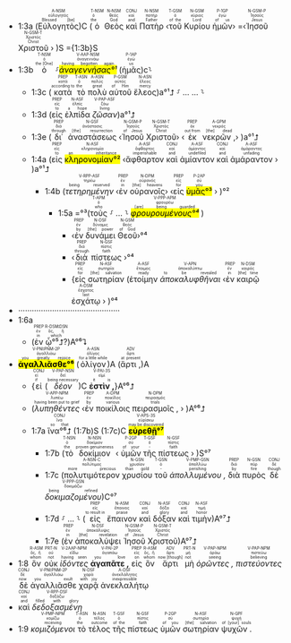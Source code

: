 
- <rt>1:3a</rt> (<RUBY><ruby><ruby>Εὐλογητὸς<rt>Blessed [be]</rt></ruby><rt>εὐλογητός</rt></ruby><rt>A-NSM</rt></RUBY>)C (<RUBY><ruby><ruby>ὁ<rt>the</rt></ruby><rt>ὁ</rt></ruby><rt>T-NSM</rt></RUBY> <RUBY><ruby><ruby>Θεὸς<rt>God</rt></ruby><rt>θεός</rt></ruby><rt>N-NSM</rt></RUBY> <RUBY><ruby><ruby>καὶ<rt>and</rt></ruby><rt>καί</rt></ruby><rt>CONJ</rt></RUBY> <RUBY><ruby><ruby>Πατὴρ<rt>Father</rt></ruby><rt>πατήρ</rt></ruby><rt>N-NSM</rt></RUBY> ‹<RUBY><ruby><ruby>τοῦ<rt>of the</rt></ruby><rt>ὁ</rt></ruby><rt>T-GSM</rt></RUBY> <RUBY><ruby><ruby>Κυρίου<rt>Lord</rt></ruby><rt>κύριος</rt></ruby><rt>N-GSM</rt></RUBY> <RUBY><ruby><ruby>ἡμῶν<rt>of us</rt></ruby><rt>ἐγώ</rt></ruby><rt>P-1GP</rt></RUBY>› =‹<RUBY><ruby><ruby>Ἰησοῦ<rt>Jesus</rt></ruby><rt>Ἰησοῦς</rt></ruby><rt>N-GSM-P</rt></RUBY> <RUBY><ruby><ruby>Χριστοῦ<rt>Christ</rt></ruby><rt>Χριστός</rt></ruby><rt>N-GSM-T</rt></RUBY> › )S ={<rt>1:3b</rt>}S
- <rt>1:3b</rt> <RUBY><ruby><ruby>ὁ<rt>the [One]</rt></ruby><rt>ὁ</rt></ruby><rt>T-NSM</rt></RUBY> ⸉<RUBY><ruby><ruby><mark><em>ἀναγεννήσας°¹</em></mark><rt>having begotten again</rt></ruby><rt>ἀναγεννάω</rt></ruby><rt>V-AAP-NSM</rt></RUBY> (<RUBY><ruby><ruby>ἡμᾶς<rt>us</rt></ruby><rt>ἐγώ</rt></ruby><rt>P-1AP</rt></RUBY>)c⸊
	- <rt>1:3c</rt>  (<RUBY><ruby><ruby>κατὰ<rt>according to</rt></ruby><rt>κατά</rt></ruby><rt>PREP</rt></RUBY> <RUBY><ruby><ruby>τὸ<rt>the</rt></ruby><rt>ὁ</rt></ruby><rt>T-ASN</rt></RUBY> <RUBY><ruby><ruby>πολὺ<rt>great</rt></ruby><rt>πολύς</rt></ruby><rt>A-ASN</rt></RUBY> <RUBY><ruby><ruby>αὐτοῦ<rt>of Him</rt></ruby><rt>αὐτός</rt></ruby><rt>P-GSM</rt></RUBY> <RUBY><ruby><ruby>ἔλεος<rt>mercy</rt></ruby><rt>ἔλεος</rt></ruby><rt>N-ASN</rt></RUBY>)a°¹⮥ ⸉ ... ... ⸊ 
	- <rt>1:3d</rt> (<RUBY><ruby><ruby>εἰς<rt>to</rt></ruby><rt>εἰς</rt></ruby><rt>PREP</rt></RUBY> <RUBY><ruby><ruby>ἐλπίδα<rt>a hope</rt></ruby><rt>ἐλπίς</rt></ruby><rt>N-ASF</rt></RUBY> <RUBY><ruby><ruby><em>ζῶσαν</em><rt>living</rt></ruby><rt>ζάω</rt></ruby><rt>V-PAP-ASF</rt></RUBY>)a°¹⮥
	- <rt>1:3e</rt> (<RUBY><ruby><ruby>δι᾽<rt>through</rt></ruby><rt>διά</rt></ruby><rt>PREP</rt></RUBY> <RUBY><ruby><ruby>ἀναστάσεως<rt>[the] resurrection</rt></ruby><rt>ἀνάστασις</rt></ruby><rt>N-GSF</rt></RUBY> ‹<RUBY><ruby><ruby>Ἰησοῦ<rt>of Jesus</rt></ruby><rt>Ἰησοῦς</rt></ruby><rt>N-GSM-P</rt></RUBY> <RUBY><ruby><ruby>Χριστοῦ<rt>Christ</rt></ruby><rt>Χριστός</rt></ruby><rt>N-GSM-T</rt></RUBY>› ‹<RUBY><ruby><ruby>ἐκ<rt>out from</rt></ruby><rt>ἐκ</rt></ruby><rt>PREP</rt></RUBY> <RUBY><ruby><ruby>νεκρῶν ,<rt>[the] dead</rt></ruby><rt>νεκρός</rt></ruby><rt>A-GPM</rt></RUBY>› )a°¹⮥
	- <rt>1:4a</rt> (<RUBY><ruby><ruby>εἰς<rt>to</rt></ruby><rt>εἰς</rt></ruby><rt>PREP</rt></RUBY> <RUBY><ruby><ruby><mark>κληρονομίαν°²</mark><rt>an inheritance</rt></ruby><rt>κληρονομία</rt></ruby><rt>N-ASF</rt></RUBY> ‹<RUBY><ruby><ruby>ἄφθαρτον<rt>imperishable</rt></ruby><rt>ἄφθαρτος</rt></ruby><rt>A-ASF</rt></RUBY> <RUBY><ruby><ruby>καὶ<rt>and</rt></ruby><rt>καί</rt></ruby><rt>CONJ</rt></RUBY> <RUBY><ruby><ruby>ἀμίαντον<rt>undefiled</rt></ruby><rt>ἀμίαντος</rt></ruby><rt>A-ASF</rt></RUBY> <RUBY><ruby><ruby>καὶ<rt>and</rt></ruby><rt>καί</rt></ruby><rt>CONJ</rt></RUBY> <RUBY><ruby><ruby>ἀμάραντον<rt>unfading</rt></ruby><rt>ἀμάραντος</rt></ruby><rt>A-ASF</rt></RUBY>  › )a°¹⮥
		- <rt>1:4b</rt> (<RUBY><ruby><ruby><em>τετηρημένην</em><rt>being reserved</rt></ruby><rt>τηρέω</rt></ruby><rt>V-RPP-ASF</rt></RUBY> ‹<RUBY><ruby><ruby>ἐν<rt>in</rt></ruby><rt>ἐν</rt></ruby><rt>PREP</rt></RUBY> <RUBY><ruby><ruby>οὐρανοῖς<rt>[the] heavens</rt></ruby><rt>οὐρανός</rt></ruby><rt>N-DPM</rt></RUBY>› ‹<RUBY><ruby><ruby>εἰς<rt>for</rt></ruby><rt>εἰς</rt></ruby><rt>PREP</rt></RUBY> <RUBY><ruby><ruby><mark>ὑμᾶς°³</mark><rt>you</rt></ruby><rt>σύ</rt></ruby><rt>P-2AP</rt></RUBY> › )°²
			- <rt>1:5a</rt> =°³(<RUBY><ruby><ruby>τοὺς<rt>who</rt></ruby><rt>ὁ</rt></ruby><rt>T-APM</rt></RUBY> ⸉ ... ⸊ <RUBY><ruby><ruby><mark><em>φρουρουμένους°⁴</em></mark><rt>[are] being guarded</rt></ruby><rt>φρουρέω</rt></ruby><rt>V-PPP-APM</rt></RUBY> )
				- ‹<RUBY><ruby><ruby>ἐν<rt>by</rt></ruby><rt>ἐν</rt></ruby><rt>PREP</rt></RUBY> <RUBY><ruby><ruby>δυνάμει<rt>[the] power</rt></ruby><rt>δύναμις</rt></ruby><rt>N-DSF</rt></RUBY> <RUBY><ruby><ruby>Θεοῦ<rt>of God</rt></ruby><rt>θεός</rt></ruby><rt>N-GSM</rt></RUBY>›°⁴
				- ‹<RUBY><ruby><ruby>διὰ<rt>through</rt></ruby><rt>διά</rt></ruby><rt>PREP</rt></RUBY> <RUBY><ruby><ruby>πίστεως<rt>faith</rt></ruby><rt>πίστις</rt></ruby><rt>N-GSF</rt></RUBY> ›°⁴
				- {<RUBY><ruby><ruby>εἰς<rt>for</rt></ruby><rt>εἰς</rt></ruby><rt>PREP</rt></RUBY> <RUBY><ruby><ruby>σωτηρίαν<rt>[the] salvation</rt></ruby><rt>σωτηρία</rt></ruby><rt>N-ASF</rt></RUBY> (<RUBY><ruby><ruby>ἑτοίμην<rt>ready</rt></ruby><rt>ἕτοιμος</rt></ruby><rt>A-ASF</rt></RUBY> <RUBY><ruby><ruby><em>ἀποκαλυφθῆναι</em><rt>to be revealed</rt></ruby><rt>ἀποκαλύπτω</rt></ruby><rt>V-APN</rt></RUBY> ‹<RUBY><ruby><ruby>ἐν<rt>in</rt></ruby><rt>ἐν</rt></ruby><rt>PREP</rt></RUBY> <RUBY><ruby><ruby>καιρῷ<rt>[the] time</rt></ruby><rt>καιρός</rt></ruby><rt>N-DSM</rt></RUBY> <RUBY><ruby><ruby>ἐσχάτῳ<rt>last</rt></ruby><rt>ἔσχατος</rt></ruby><rt>A-DSM</rt></RUBY> › )°⁴
- ·············································
- <rt>1:6a</rt> 
	- (<RUBY><ruby><ruby>ἐν<rt>in</rt></ruby><rt>ἐν</rt></ruby><rt>PREP</rt></RUBY> <RUBY><ruby><ruby>ᾧ°⁵⮥?<rt>which</rt></ruby><rt>ὅς, ἥ</rt></ruby><rt>R-DSM⁞DSN</rt></RUBY>)A°⁶⮧
- <RUBY><ruby><ruby><mark><strong>ἀγαλλιᾶσθε°⁶</strong></mark><rt>you greatly rejoice</rt></ruby><rt>ἀγαλλιάω</rt></ruby><rt>V-PNI⁞PNM-2P</rt></RUBY> (<RUBY><ruby><ruby>ὀλίγον<rt>for a little while</rt></ruby><rt>ὀλίγος</rt></ruby><rt>A-ASN</rt></RUBY>)A (<RUBY><ruby><ruby>ἄρτι ,<rt>at present</rt></ruby><rt>ἄρτι</rt></ruby><rt>ADV</rt></RUBY>)A 
	- {<RUBY><ruby><ruby>εἰ<rt>if</rt></ruby><rt>εἰ</rt></ruby><rt>CONJ</rt></RUBY> (<RUBY><ruby><ruby><em>δέον</em><rt>being necessary</rt></ruby><rt>δεῖ</rt></ruby><rt>V-PAP-NSN</rt></RUBY>)C <RUBY><ruby><ruby><strong>ἐστὶν ,</strong><rt>it is</rt></ruby><rt>εἰμί</rt></ruby><rt>V-PAI-3S</rt></RUBY>}A°⁶⮥
	- (<RUBY><ruby><ruby><em>λυπηθέντες</em><rt>having been put to grief</rt></ruby><rt>λυπέω</rt></ruby><rt>V-APP-NPM</rt></RUBY> ‹<RUBY><ruby><ruby>ἐν<rt>by</rt></ruby><rt>ἐν</rt></ruby><rt>PREP</rt></RUBY> <RUBY><ruby><ruby>ποικίλοις<rt>various</rt></ruby><rt>ποικίλος</rt></ruby><rt>A-DPM</rt></RUBY> <RUBY><ruby><ruby>πειρασμοῖς ,<rt>trials</rt></ruby><rt>πειρασμός</rt></ruby><rt>N-DPM</rt></RUBY> › )A°⁶⮥
	- <rt>1:7a</rt> <RUBY><ruby><ruby>ἵνα°⁶⮥<rt>so that</rt></ruby><rt>ἵνα</rt></ruby><rt>CONJ</rt></RUBY> (<rt>1:7b</rt>)S (<rt>1:7c</rt>)C <RUBY><ruby><ruby><mark><strong>εὑρεθῇ°⁷</strong></mark><rt>may be discovered</rt></ruby><rt>εὑρίσκω</rt></ruby><rt>V-APS-3S</rt></RUBY>
		- <rt>1:7b</rt> (<RUBY><ruby><ruby>τὸ<rt>the</rt></ruby><rt>ὁ</rt></ruby><rt>T-NSN</rt></RUBY> <RUBY><ruby><ruby>δοκίμιον<rt>proven genuineness</rt></ruby><rt>δοκίμιον</rt></ruby><rt>N-NSN</rt></RUBY> ‹ <RUBY><ruby><ruby>ὑμῶν<rt>of your</rt></ruby><rt>σύ</rt></ruby><rt>P-2GP</rt></RUBY> <RUBY><ruby><ruby>τῆς<rt>-</rt></ruby><rt>ὁ</rt></ruby><rt>T-GSF</rt></RUBY> <RUBY><ruby><ruby>πίστεως<rt>faith</rt></ruby><rt>πίστις</rt></ruby><rt>N-GSF</rt></RUBY> › )S°⁷ 
		- <rt>1:7c</rt> (<RUBY><ruby><ruby>πολυτιμότερον<rt>more precious</rt></ruby><rt>πολύτιμος</rt></ruby><rt>A-NSN-C</rt></RUBY> <RUBY><ruby><ruby>χρυσίου<rt>than gold</rt></ruby><rt>χρυσίον</rt></ruby><rt>N-GSN</rt></RUBY> <RUBY><ruby><ruby>τοῦ<rt>-</rt></ruby><rt>ὁ</rt></ruby><rt>T-GSN</rt></RUBY> <RUBY><ruby><ruby><em>ἀπολλυμένου ,</em><rt>perishing</rt></ruby><rt>ἀπολλύω</rt></ruby><rt>V-PMP-GSN</rt></RUBY> <RUBY><ruby><ruby>διὰ<rt>by</rt></ruby><rt>διά</rt></ruby><rt>PREP</rt></RUBY> <RUBY><ruby><ruby>πυρὸς<rt>fire</rt></ruby><rt>πῦρ</rt></ruby><rt>N-GSN</rt></RUBY> <RUBY><ruby><ruby>δὲ<rt>though</rt></ruby><rt>δέ</rt></ruby><rt>CONJ</rt></RUBY> <RUBY><ruby><ruby><em>δοκιμαζομένου</em><rt>being refined</rt></ruby><rt>δοκιμάζω</rt></ruby><rt>V-PPP-GSN</rt></RUBY>)C°⁷
		- <rt>1:7d</rt> ⸉ ... ⸊ (<RUBY><ruby><ruby>εἰς<rt>to result in</rt></ruby><rt>εἰς</rt></ruby><rt>PREP</rt></RUBY> <RUBY><ruby><ruby>ἔπαινον<rt>praise</rt></ruby><rt>ἔπαινος</rt></ruby><rt>N-ASM</rt></RUBY> <RUBY><ruby><ruby>καὶ<rt>and</rt></ruby><rt>καί</rt></ruby><rt>CONJ</rt></RUBY> <RUBY><ruby><ruby>δόξαν<rt>glory</rt></ruby><rt>δόξα</rt></ruby><rt>N-ASF</rt></RUBY> <RUBY><ruby><ruby>καὶ<rt>and</rt></ruby><rt>καί</rt></ruby><rt>CONJ</rt></RUBY> <RUBY><ruby><ruby>τιμὴν<rt>honor</rt></ruby><rt>τιμή</rt></ruby><rt>N-ASF</rt></RUBY>)A°⁷⮥
		- <rt>1:7e</rt> (<RUBY><ruby><ruby>ἐν<rt>in</rt></ruby><rt>ἐν</rt></ruby><rt>PREP</rt></RUBY> <RUBY><ruby><ruby>ἀποκαλύψει<rt>[the] revelation</rt></ruby><rt>ἀποκάλυψις</rt></ruby><rt>N-DSF</rt></RUBY> <RUBY><ruby><ruby>Ἰησοῦ<rt>of Jesus</rt></ruby><rt>Ἰησοῦς</rt></ruby><rt>N-GSM-P</rt></RUBY> <RUBY><ruby><ruby>Χριστοῦ<rt>Christ</rt></ruby><rt>Χριστός</rt></ruby><rt>N-GSM-T</rt></RUBY>)A°⁷⮥
- <rt>1:8</rt> <RUBY><ruby><ruby>ὃν<rt>whom</rt></ruby><rt>ὅς, ἥ</rt></ruby><rt>R-ASM</rt></RUBY> <RUBY><ruby><ruby>οὐκ<rt>not</rt></ruby><rt>οὐ</rt></ruby><rt>PRT-N</rt></RUBY> <RUBY><ruby><ruby><em>ἰδόντες</em><rt>having seen</rt></ruby><rt>εἴδω</rt></ruby><rt>V-2AAP-NPM</rt></RUBY> <RUBY><ruby><ruby><strong>ἀγαπᾶτε ,</strong><rt>you love</rt></ruby><rt>ἀγαπάω</rt></ruby><rt>V-PAI-2P</rt></RUBY> <RUBY><ruby><ruby>εἰς<rt>on</rt></ruby><rt>εἰς</rt></ruby><rt>PREP</rt></RUBY> <RUBY><ruby><ruby>ὃν<rt>whom</rt></ruby><rt>ὅς, ἥ</rt></ruby><rt>R-ASM</rt></RUBY> <RUBY><ruby><ruby>ἄρτι<rt>now [though]</rt></ruby><rt>ἄρτι</rt></ruby><rt>ADV</rt></RUBY> <RUBY><ruby><ruby>μὴ<rt>not</rt></ruby><rt>μή</rt></ruby><rt>PRT-N</rt></RUBY> <RUBY><ruby><ruby><em>ὁρῶντες ,</em><rt>seeing</rt></ruby><rt>ὁράω</rt></ruby><rt>V-PAP-NPM</rt></RUBY> <RUBY><ruby><ruby><em>πιστεύοντες</em><rt>believing</rt></ruby><rt>πιστεύω</rt></ruby><rt>V-PAP-NPM</rt></RUBY> <RUBY><ruby><ruby>δὲ<rt>now</rt></ruby><rt>δέ</rt></ruby><rt>CONJ</rt></RUBY> <RUBY><ruby><ruby>ἀγαλλιᾶσθε<rt>you exult</rt></ruby><rt>ἀγαλλιάω</rt></ruby><rt>V-PNI⁞PNM-2P</rt></RUBY> <RUBY><ruby><ruby>χαρᾷ<rt>with joy</rt></ruby><rt>χαρά</rt></ruby><rt>N-DSF</rt></RUBY> <RUBY><ruby><ruby>ἀνεκλαλήτῳ<rt>inexpressible</rt></ruby><rt>ἀνεκλάλητος</rt></ruby><rt>A-DSF</rt></RUBY> 
- <RUBY><ruby><ruby>καὶ<rt>and</rt></ruby><rt>καί</rt></ruby><rt>CONJ</rt></RUBY> <RUBY><ruby><ruby><em>δεδοξασμένῃ</em><rt>filled with glory</rt></ruby><rt>δοξάζω</rt></ruby><rt>V-RPP-DSF</rt></RUBY> 
- <rt>1:9</rt> <RUBY><ruby><ruby><em>κομιζόμενοι</em><rt>receiving</rt></ruby><rt>κομίζω</rt></ruby><rt>V-PMP-NPM</rt></RUBY> <RUBY><ruby><ruby>τὸ<rt>the</rt></ruby><rt>ὁ</rt></ruby><rt>T-ASN</rt></RUBY> <RUBY><ruby><ruby>τέλος<rt>outcome</rt></ruby><rt>τέλος</rt></ruby><rt>N-ASN</rt></RUBY> <RUBY><ruby><ruby>τῆς<rt>of the</rt></ruby><rt>ὁ</rt></ruby><rt>T-GSF</rt></RUBY> <RUBY><ruby><ruby>πίστεως<rt>faith</rt></ruby><rt>πίστις</rt></ruby><rt>N-GSF</rt></RUBY> <RUBY><ruby><ruby>ὑμῶν<rt>of you</rt></ruby><rt>σύ</rt></ruby><rt>P-2GP</rt></RUBY> <RUBY><ruby><ruby>σωτηρίαν<rt>[the] salvation</rt></ruby><rt>σωτηρία</rt></ruby><rt>N-ASF</rt></RUBY> <RUBY><ruby><ruby>ψυχῶν .<rt>of [your] souls</rt></ruby><rt>ψυχή</rt></ruby><rt>N-GPF</rt></RUBY> 